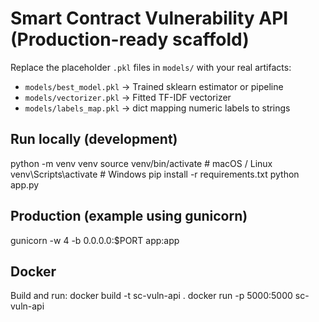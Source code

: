 # Smart Contract Vulnerability API (Production-ready scaffold)

Replace the placeholder `.pkl` files in `models/` with your real artifacts:
- `models/best_model.pkl`    -> Trained sklearn estimator or pipeline
- `models/vectorizer.pkl`    -> Fitted TF-IDF vectorizer
- `models/labels_map.pkl`    -> dict mapping numeric labels to strings

## Run locally (development)
python -m venv venv
source venv/bin/activate   # macOS / Linux
venv\Scripts\activate    # Windows
pip install -r requirements.txt
python app.py

## Production (example using gunicorn)
gunicorn -w 4 -b 0.0.0.0:$PORT app:app

## Docker
Build and run:
docker build -t sc-vuln-api .
docker run -p 5000:5000 sc-vuln-api
